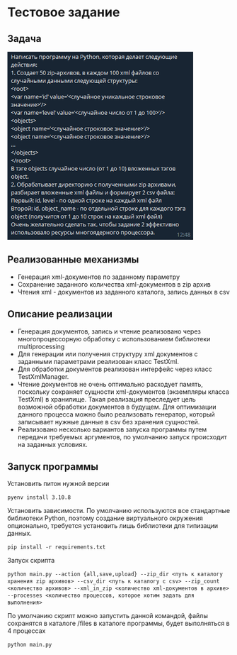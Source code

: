# Тестовое задание
## Задача
![img.png](img.png)

## Реализованные механизмы
- Генерация xml-документов по заданному параметру
- Сохранение заданного количества xml-документов в zip архив
- Чтения xml - документов из заданного каталога, запись данных в csv

## Описание реализации
- Генерация документов, запись и чтение реализовано через многопроцессорную обработку с использованием библиотеки multiprocessing
- Для генерации или получения структуру xml документов с заданными параметрами реализован класс TestXml.
- Для обработки документов реализован интерфейс через класс TestXmlManager.
- Чтение документов не очень оптимально расходует память, поскольку сохраняет сущности xml-документов (экземпляры класса TestXml) в хранилище. Такая реализация преследует цель возможной обработки документов в будущем. Для оптимизации данного процесса можно было реализовать генератор, который записывает нужные данные в csv без хранения сущностей.
- Реализовано несколько вариантов запуска программы путем передачи требуемых аргументов, по умолчанию запуск происходит на заданных условиях.

## Запуск программы
Установить питон нужной версии
```shell
pyenv install 3.10.8
```

Установить зависимости. По умолчанию используются все стандартные библиотеки Python, поэтому создание виртуального окружения опционально, требуется установить лишь библиотеки для типизации данных.
```shell
pip install -r requirements.txt
```

Запуск скрипта
```shell
python main.py --action {all,save,upload} --zip_dir <путь к каталогу хранения zip архивов> --csv_dir <путь к каталогу с csv> --zip_count <количество архивов> --xml_in_zip <количество xml-документов в архиве> --processes <количество процессов, которое хотим задать для выполнения>
```

По умолчанию скрипт можно запустить данной командой, файлы сохранятся в каталоге /files в каталоге программы, будет выполняться в 4 процессах
```shell
python main.py
```